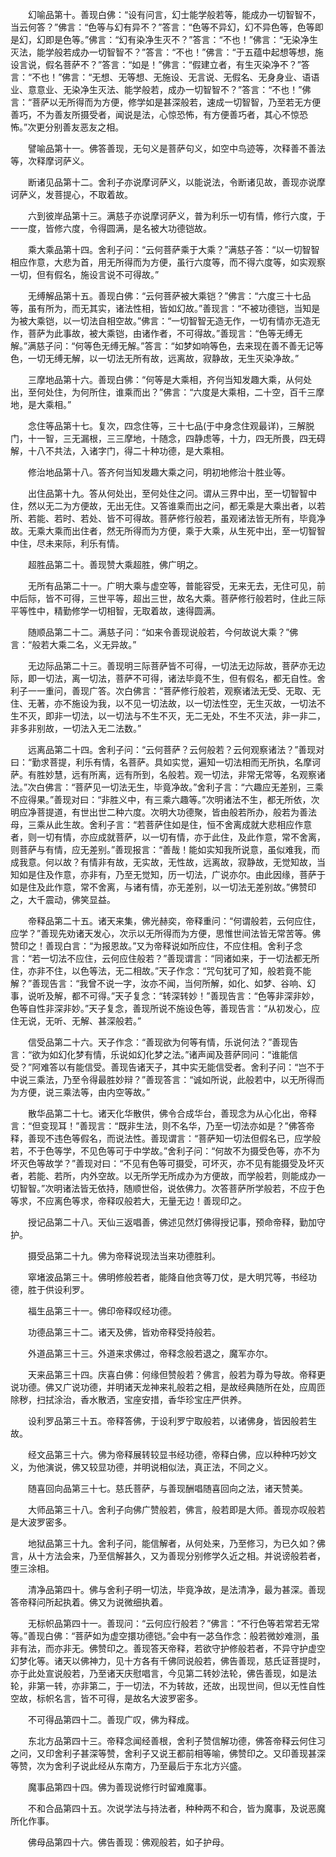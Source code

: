 <!-- { "loadSidebar": true } -->
　　幻喻品第十。善现白佛：“设有问言，幻士能学般若等，能成办一切智智不，当云何答？”佛言：“色等与幻有异不？”答言：“色等不异幻，幻不异色等，色等即是幻，幻即是色等。”佛言：“幻有染净生灭不？”答言：“不也！”佛言：“无染净生灭法，能学般若成办一切智智不？”答言：“不也！”佛言：“于五蕴中起想等想，施设言说，假名菩萨不？”答言：“如是！”佛言：“假建立者，有生灭染净不？”答言：“不也！”佛言：“无想、无等想、无施设、无言说、无假名、无身身业、语语业、意意业、无染净生灭法、能学般若，成办一切智智不？”答言：“不也！”佛言：“菩萨以无所得而为方便，修学如是甚深般若，速成一切智智，乃至若无方便善巧，不为善友所摄受者，闻说是法，心惊恐怖，有方便善巧者，其心不惊恐怖。”次更分别善友恶友之相。

　　譬喻品第十一。佛答善现，无句义是菩萨句义，如空中鸟迹等，次释善不善法等，次释摩诃萨义。

　　断诸见品第十二。舍利子亦说摩诃萨义，以能说法，令断诸见故，善现亦说摩诃萨义，发菩提心，不取着故。

　　六到彼岸品第十三。满慈子亦说摩诃萨义，普为利乐一切有情，修行六度，于一一度，皆修六度，令得圆满，是名被大功德铠故。

　　乘大乘品第十四。舍利子问：“云何菩萨乘于大乘？”满慈子答：“以一切智智相应作意，大悲为首，用无所得而为方便，虽行六度等，而不得六度等，如实观察一切，但有假名，施设言说不可得故。”

　　无缚解品第十五。善现白佛：“云何菩萨被大乘铠？”佛言：“六度三十七品等，虽有所为，而无其实，诸法性相，皆如幻故。”善现言：“不被功德铠，当知是为被大乘铠，以一切法自相空故。”佛言：“一切智智无造无作，一切有情亦无造无作，菩萨为此事故，被大乘铠，由诸作者，不可得故。”善现言：“色等无缚无解。”满慈子问：“何等色无缚无解。”答言：“如梦如响等色，去来现在善不善无记等色，一切无缚无解，以一切法无所有故，远离故，寂静故，无生灭染净故。”

　　三摩地品第十六。善现白佛：“何等是大乘相，齐何当知发趣大乘，从何处出，至何处住，为何所住，谁乘而出？”佛言：“六度是大乘相，二十空，百千三摩地，是大乘相。”

　　念住等品第十七。复次，四念住等，三十七品(于中身念住观最详)，三解脱门，十一智，三无漏根，三三摩地，十随念，四静虑等，十力，四无所畏，四无碍解，十八不共法，入诸字门，得二十种功德，是大乘相。

　　修治地品第十八。答齐何当知发趣大乘之问，明初地修治十胜业等。

　　出住品第十九。答从何处出，至何处住之问。谓从三界中出，至一切智智中住，然以无二为方便故，无出无住。又答谁乘而出之问，都无乘是大乘出者，以若所、若能、若时、若处、皆不可得故。菩萨修行般若，虽观诸法皆无所有，毕竟净故。无乘大乘而出住者，然无所得而为方便，乘于大乘，从生死中出，至一切智智中住，尽未来际，利乐有情。

　　超胜品第二十。善现赞大乘超胜，佛广明之。

　　无所有品第二十一。广明大乘与虚空等，普能容受，无来无去，无住可见，前中后际，皆不可得，三世平等，超出三世，故名大乘。菩萨修行般若时，住此三际平等性中，精勤修学一切相智，无取着故，速得圆满。

　　随顺品第二十二。满慈子问：“如来令善现说般若，今何故说大乘？”佛言：“般若大乘二名，义无异故。”

　　无边际品第二十三。善现明三际菩萨皆不可得，一切法无边际故，菩萨亦无边际，即一切法，离一切法，菩萨不可得，诸法毕竟不生，但有假名，都无自性。舍利子一一重问，善现广答。次白佛言：“菩萨修行般若，观察诸法无受、无取、无住、无著，亦不施设为我，以不见一切法故，以一切法性空，无生灭故，一切法不生不灭，即非一切法，以一切法与不生不灭，无二无处，不生不灭法，非一非二，非多非别故，一切法入无二法数。”

　　远离品第二十四。舍利子问：“云何菩萨？云何般若？云何观察诸法？”善现对曰：“勤求菩提，利乐有情，名菩萨。具如实觉，遍知一切法相而无所执，名摩诃萨。有胜妙慧，远有所离，远有所到，名般若。观一切法，非常无常等，名观察诸法。”次白佛言：“菩萨见一切法无生，毕竟净故。”舍利子言：“六趣应无差别，三乘不应得果。”善现对曰：“非胜义中，有三乘六趣等。”次明诸法不生，都无所依，次明应净菩提道，有世出世二种六度。次明大功德聚，皆由般若所办，般若为善法母，三乘从此生故。舍利子言：“若菩萨住如是住，恒不舍离成就大悲相应作意者，则一切有情，亦应成就菩萨，以一切有情，亦于此住，及此作意，常不舍离，则菩萨与有情，应无差别。”善现报言：“善哉！能如实知我所说意，虽似难我，而成我意。何以故？有情非有故，无实故，无性故，远离故，寂静故，无觉知故，当知如是住及作意，亦非有，乃至无觉知，历一切法，广说亦尔。由此因缘，菩萨于如是住及此作意，常不舍离，与诸有情，亦无差别，以一切法无差别故。”佛赞印之，大千震动，佛笑显益。

　　帝释品第二十五。诸天来集，佛光赫奕，帝释重问：“何谓般若，云何应住，应学？”善现先劝诸天发心，次示以无所得而为方便，思惟世间法皆无常苦等。佛赞印之！善现白言：“为报恩故。”又为帝释说如所应住，不应住相。舍利子念言：“若一切法不应住，云何应住般若？”善现谓言：“同诸如来，于一切法都无所住，亦非不住，以色等法，无二相故。”天子作念：“咒句犹可了知，般若竟不能解？”善现告言：“我曾不说一字，汝亦不闻，当何所解，如化、如梦、谷响、幻事，说听及解，都不可得。”天子复念：“转深转妙！”善现告言：“色等非深非妙，色等自性非深非妙。”天子复念，善现所说不施设色等，善现告言：“从初发心，应住无说，无听、无解、甚深般若。”

　　信受品第二十六。天子作念：“善现欲为何等有情，乐说何法？”善现告言：“欲为如幻化梦有情，乐说如幻化梦之法。”诸声闻及菩萨同问：“谁能信受？”阿难答以有能信受。善现告诸天子，其中实无能信受者。舍利子问：“岂不于中说三乘法，乃至令得最胜妙辩？”善现答言：“诚如所说，此般若中，以无所得而为方便，说三乘法等，由内空等故。”

　　散华品第二十七。诸天化华散供，佛令合成华台，善现念为从心化出，帝释言：“但变现耳！”善现言：“既非生法，则不名华，乃至一切法亦如是？”佛答帝释，善现不违色等假名，而说法性。善现谓言：“菩萨知一切法但假名已，应学般若，不于色等学，不见色等可于中学故。”舍利子问：“何故不为摄受色等，亦不为坏灭色等故学？”善现对曰：“不见有色等可摄受，可坏灭，亦不见有能摄受及坏灭者，若能、若所，内外空故。以无所学无所成办为方便故，而学般若，则能成办一切智智。”次明诸法皆无依持，随顺世俗，说依佛力。次答菩萨所学般若，不应于色等求，不应离色等求，帝释叹般若大，无量无边！善现印之。

　　授记品第二十八。天仙三返唱善，佛述见然灯佛得授记事，预命帝释，勤加守护。

　　摄受品第二十九。佛为帝释说现法当来功德胜利。

　　窣堵波品第三十。佛明修般若者，能降自他贪等刀仗，是大明咒等，书经功德，胜于供设利罗。

　　福生品第三十一。佛印帝释叹经功德。

　　功德品第三十二。诸天及佛，皆劝帝释受持般若。

　　外道品第三十三。外道来求佛过，帝释念般若退之，魔军亦尔。

　　天来品第三十四。庆喜白佛：何缘但赞般若？佛言，般若为尊为导故。帝释更说功德。佛又广说功德，并明诸天龙神来礼般若之相，是故经典随所在处，应周匝除秽，扫拭涂治，香水散洒，宝座安措，香华珍宝庄严供养。

　　设利罗品第三十五。帝释答佛，于设利罗宁取般若，以诸佛身，皆因般若生故。

　　经文品第三十六。佛为帝释展转较显书经功德，帝释白佛，应以种种巧妙文义，为他演说，佛又较显功德，并明说相似法，真正法，不同之义。

　　随喜回向品第三十七。慈氏菩萨，与善现酬唱随喜回向之法，诸天赞美。

　　大师品第三十八。舍利子向佛广赞般若，佛言，般若即是大师。善现亦叹般若是大波罗密多。

　　地狱品第三十九。舍利子问，能信解者，从何处来，乃至修习，为已久如？佛言，从十方法会来，乃至信解甚久，又为善现分别修学久近之相。并说谤般若者，堕三涂相。

　　清净品第四十。佛与舍利子明一切法，毕竟净故，是法清净，最为甚深。善现答帝释问所起执着。佛又为说微细执着。

　　无标帜品第四十一。善现问：“云何应行般若？”佛言：“不行色等若常若无常等。”善现白佛：“菩萨如为虚空擐功德铠。”会中有一苾刍作念：般若微妙难测，虽非有法，而亦非无。佛赞印之。善现答天帝释，若欲守护修般若者，不异守护虚空幻梦化等。诸天以佛神力，见十方各有千佛同说般若，佛告善现，慈氏证菩提时，亦于此处宣说般若，乃至诸天庆慰唱言，今见第二转妙法轮，佛告善现，如是法轮，非第一转，亦非第二，于一切法，不为转故，还故，出现世间，但以无性自性空故，标帜名言，皆不可得，是故名大波罗密多。

　　不可得品第四十二。善现广叹，佛为释成。

　　东北方品第四十三。帝释念闻经善根，舍利子赞信解功德，佛答帝释云何住习之问，又印舍利子甚深等赞，舍利子又说王都前相等喻，佛赞印之。又印善现甚深等赞，次为舍利子说此经从东南方，乃至最后于东北方兴盛。

　　魔事品第四十四。佛为善现说修行时留难魔事。

　　不和合品第四十五。次说学法与持法者，种种两不和合，皆为魔事，及说恶魔所化作事。

　　佛母品第四十六。佛告善现：佛观般若，如子护母。

